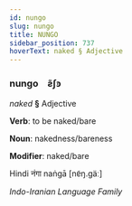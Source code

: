 ```yaml
---
id: nungo
slug: nungo
title: NUNGO
sidebar_position: 737
hoverText: naked § Adjective
---
```


### nungo&emsp;<span kind="abugida">ƨ̃ʃꜿ</span>

*naked* **§** Adjective

**Verb**: to be naked/bare

**Noun**: nakedness/bareness

**Modifier**: naked/bare

Hindi नंगा naṅgā [nɐ̃ŋ.ɡäː]

*Indo-Iranian Language Family*